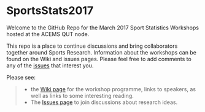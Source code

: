# SportsStats2017
Welcome to the GitHub Repo for the March 2017 Sport Statistics Workshops hosted at the ACEMS QUT node. 

This repo is a place to continue discussions and bring collaborators together around Sports Research. Information about the workshops can be found on the Wiki and issues pages. Please feel free to add comments to any of the [issues](https://github.com/ACEMS/SportsStats2017/issues) that interest you.  


Please see: 
> - the [Wiki page](https://github.com/ACEMS/SportsStats2016/wiki) for the workshop programme, links to speakers, as well as links to some interesting reading. 
> - The [Issues page](https://github.com/ACEMS/SportsStats2017/issues) to join discussions about research ideas.
